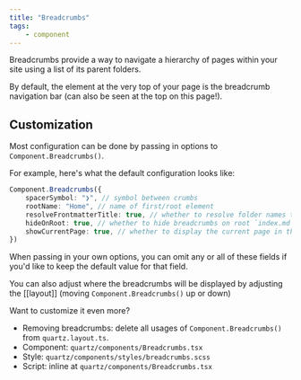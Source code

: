 ```yaml
---
title: "Breadcrumbs"
tags:
    - component
---
```


Breadcrumbs provide a way to navigate a hierarchy of pages within your site using a list of its parent folders.

By default, the element at the very top of your page is the breadcrumb navigation bar (can also be seen at the top on this page!).

## Customization

Most configuration can be done by passing in options to `Component.Breadcrumbs()`.

For example, here's what the default configuration looks like:

```typescript title="quartz.layout.ts"
Component.Breadcrumbs({
    spacerSymbol: "❯", // symbol between crumbs
    rootName: "Home", // name of first/root element
    resolveFrontmatterTitle: true, // whether to resolve folder names through frontmatter titles
    hideOnRoot: true, // whether to hide breadcrumbs on root `index.md` page
    showCurrentPage: true, // whether to display the current page in the breadcrumbs
})
```

When passing in your own options, you can omit any or all of these fields if you'd like to keep the default value for that field.

You can also adjust where the breadcrumbs will be displayed by adjusting the [[layout]] (moving `Component.Breadcrumbs()` up or down)

Want to customize it even more?

-   Removing breadcrumbs: delete all usages of `Component.Breadcrumbs()` from `quartz.layout.ts`.
-   Component: `quartz/components/Breadcrumbs.tsx`
-   Style: `quartz/components/styles/breadcrumbs.scss`
-   Script: inline at `quartz/components/Breadcrumbs.tsx`
